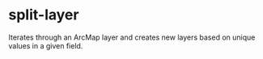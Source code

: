 split-layer
===========

Iterates through an ArcMap layer and creates new layers based on unique values in a given field.
